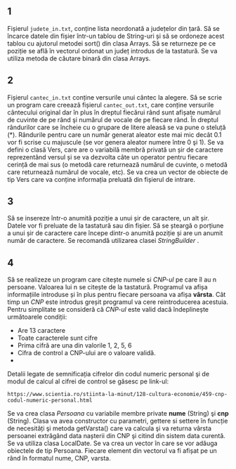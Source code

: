 ## 1
  Fișierul `judete_in.txt`, conține lista neordonată a județelor din țară. Să se încarce datele din fișier într-un tablou de String-uri și să se ordoneze acest tablou cu ajutorul metodei sort() din clasa Arrays. Să se returneze pe ce poziție se află în vectorul ordonat un județ introdus de la tastatură. Se va utiliza metoda de căutare binară din clasa Arrays.

## 2

  Fișierul `cantec_in.txt` conține versurile unui cântec la alegere. Să se scrie un program care creează fișierul `cantec_out.txt`, care conține versurile cântecului original dar în plus în dreptul fiecărui rând sunt afișate numărul de cuvinte de pe rând şi numărul de vocale de pe fiecare rând. În dreptul rândurilor care se încheie cu o grupare de litere aleasă se va pune o steluță (*). Rândurile pentru care un număr generat aleator este mai mic decât 0.1 vor fi scrise cu majuscule (se vor genera aleator numere între 0 şi 1). Se va defini o clasă Vers, care are o variabilă membră privată un șir de caractere reprezentând versul și se va dezvolta câte un operator pentru fiecare cerință de mai sus (o metodă care returnează numărul de cuvinte, o metodă care returnează numărul de vocale, etc). Se va crea un vector de obiecte de tip Vers care va conține informația preluată din fișierul de intrare.

## 3

  Să se insereze într-o anumită poziție a unui șir de caractere, un alt șir. Datele vor fi preluate de la tastatură sau din fișier. Să se șteargă o porțiune a unui șir de caractere care începe dintr-o anumită poziție și are un anumit număr de caractere. Se recomandă utilizarea clasei <i> StringBuilder </i>.

## 4

  Să se realizeze un program care citește numele si <i>CNP-ul</i> pe care îl au n persoane. Valoarea lui n se citește de la tastatură. Programul va afișa informațiile introduse și în plus pentru fiecare persoana va afișa <b>vârsta</b>. Cât timp un <i>CNP</i> este introdus greșit programul va cere reintroducerea acestuia. Pentru simplitate se consideră că <i>CNP-ul</i> este valid dacă îndeplinește următoarele condiții:
- Are 13 caractere
- Toate caracterele sunt cifre
- Prima cifră are una din valorile 1, 2, 5, 6
- Cifra de control a CNP-ului are o valoare validă.
- 
Detalii legate de semnificația cifrelor din codul numeric personal şi de modul de calcul al cifrei de control se găsesc pe link-ul:
``` link
https://www.scientia.ro/stiinta-la-minut/128-cultura-economie/459-cnp-codul-numeric-personal.html
```
  Se va crea clasa <i>Persoana</i> cu variabile membre private <b>nume</b> (String) şi <b>cnp</b> (String). Clasa va avea constructor cu parametri, gettere si settere în funcție de necesități şi metoda getVarsta() care va calcula şi va returna vârsta persoanei extrăgând data nașterii din CNP şi citind din sistem data curentă. Se va utiliza clasa LocalDate. Se va crea un vector în care se vor adăuga obiectele de tip Persoana. Fiecare element din vectorul va fi afișat pe un rând în formatul nume, CNP, varsta.

